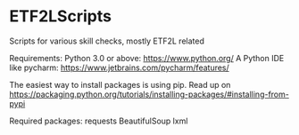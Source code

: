 # ETF2LScripts
Scripts for various skill checks, mostly ETF2L related


Requirements:
Python 3.0 or above: https://www.python.org/
A Python IDE like pycharm: https://www.jetbrains.com/pycharm/features/

The easiest way to install packages is using pip. Read up on https://packaging.python.org/tutorials/installing-packages/#installing-from-pypi

Required packages:
requests
BeautifulSoup
lxml
